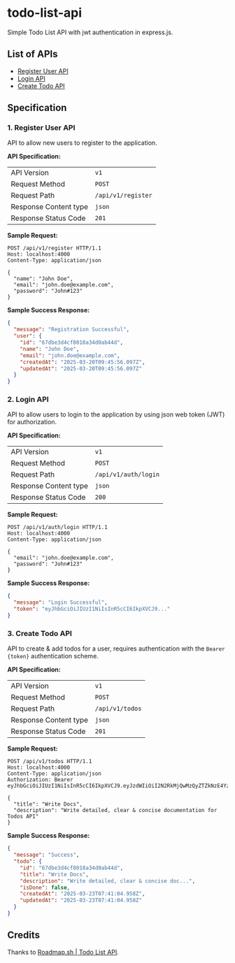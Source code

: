 
# todo-list-api

Simple Todo List API with jwt authentication in express.js.

## List of APIs

- [Register User API](#1-register-user-api)
- [Login API](#2-login-api)
- [Create Todo API](#3-create-todo-api)

## Specification

### 1. Register User API

API to allow new users to register to the application.

**API Specification:**

|   |   |
| - | - |
| API Version           | `v1`                |
| Request Method        | `POST`              |
| Request Path          | `/api/v1/register`  |
| Response Content type | `json`              |
| Response Status Code  | `201`               |

**Sample Request:**

```http
POST /api/v1/register HTTP/1.1
Host: localhost:4000
Content-Type: application/json

{
  "name": "John Doe",
  "email": "john.doe@example.com",
  "password": "John#123"
}
```

**Sample Success Response:**

```json
{
  "message": "Registration Successful",
  "user": {
    "id": "67dbe3d4cf8018a34d0ab44d",
    "name": "John Doe",
    "email": "john.doe@example.com",
    "createdAt": "2025-03-20T09:45:56.097Z",
    "updatedAt": "2025-03-20T09:45:56.097Z"
  }
}
```

### 2. Login API

API to allow users to login to the application by using json web token (JWT) for
authorization.

**API Specification:**

|   |   |
| - | - |
| API Version           | `v1`                |
| Request Method        | `POST`              |
| Request Path          | `/api/v1/auth/login`|
| Response Content type | `json`              |
| Response Status Code  | `200`               |

**Sample Request:**

```http
POST /api/v1/auth/login HTTP/1.1
Host: localhost:4000
Content-Type: application/json

{
  "email": "john.doe@example.com",
  "password": "John#123"
}
```

**Sample Success Response:**

```json
{
  "message": "Login Successful",
  "token": "eyJhbGciOiJIUzI1NiIsInR5cCI6IkpXVCJ9..."
}
```

### 3. Create Todo API

API to create & add todos for a user, requires authentication with the `Bearer
{token}` authentication scheme.

**API Specification:**

|   |   |
| - | - |
| API Version           | `v1`            |
| Request Method        | `POST`          |
| Request Path          | `/api/v1/todos` |
| Response Content type | `json`          |
| Response Status Code  | `201`           |

**Sample Request:**

```http
POST /api/v1/todos HTTP/1.1
Host: localhost:4000
Content-Type: application/json
Authorization: Bearer eyJhbGciOiJIUzI1NiIsInR5cCI6IkpXVCJ9.eyJzdWIiOiI2N2RkMjQwMzQyZTZkNzE4YzU1MjFjM2QiLCJpYXQiOjE3NDI2NDI0NjcsImV4cCI6MTc0MjcyODg2N30.K8YdfzJT4rClGGpb7bKvJsrqlSmEl30b1nQCFYnKBe8

{
  "title": "Write Docs",
  "description": "Write detailed, clear & concise documentation for Todos API"
}
```

**Sample Success Response:**

```json
{
  "message": "Success",
  "todo": {
    "id": "67dbe3d4cf8018a34d0ab44d",
    "title": "Write Docs",
    "description": "Write detailed, clear & concise doc...",
    "isDone": false,
    "createdAt": "2025-03-23T07:41:04.958Z",
    "updatedAt": "2025-03-23T07:41:04.958Z"
  }
}
```

## Credits

Thanks to [Roadmap.sh | Todo List API](https://roadmap.sh/projects/todo-list-api).
